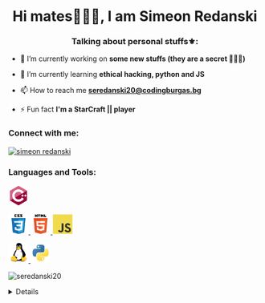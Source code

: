 <h1 align="center">Hi mates👨🏼‍💻, I am Simeon Redanski</h1>
<h3 align="center">Talking about personal stuffs⚜️:</h3>

- 🔭 I’m currently working on **some new stuffs (they are a secret 🕵🏼‍♂️)**

- 🌱 I’m currently learning **ethical hacking, python and JS**

- 📫 How to reach me **seredanski20@codingburgas.bg**

- ⚡ Fun fact **I'm a StarCraft || player**

<h3 align="left">Connect with me:</h3>
<p align="left">
<a href="https://fb.com/simeon redanski" target="blank"><img align="center" src="https://raw.githubusercontent.com/rahuldkjain/github-profile-readme-generator/master/src/images/icons/Social/facebook.svg" alt="simeon redanski" height="30" width="40" /></a>
</p>

<h3 align="left">Languages and Tools:</h3>
<p align="left"> <a href="https://www.w3schools.com/cpp/" target="_blank"> <img src="https://raw.githubusercontent.com/devicons/devicon/master/icons/cplusplus/cplusplus-original.svg" alt="cplusplus" width="40" height="40"/> </a> <a href="https://www.w3schools.com/css/" target="_blank"> 
  
  <img src="https://raw.githubusercontent.com/devicons/devicon/master/icons/css3/css3-original-wordmark.svg" alt="css3" width="40" height="40"/> </a> 
  <a href="https://www.w3.org/html/" target="_blank"> <img src="https://raw.githubusercontent.com/devicons/devicon/master/icons/html5/html5-original-wordmark.svg" alt="html5" width="40" height="40"/> 
  </a> <a href="https://developer.mozilla.org/en-US/docs/Web/JavaScript" target="_blank"> 
  <img src="https://raw.githubusercontent.com/devicons/devicon/master/icons/javascript/javascript-original.svg" alt="javascript" width="40" height="40"/> </a> 
  
  <a href="https://www.linux.org/" target="_blank"> <img src="https://raw.githubusercontent.com/devicons/devicon/master/icons/linux/linux-original.svg" alt="linux" width="40" height="40"/> 
  </a> <a href="https://www.python.org" target="_blank"> <img src="https://raw.githubusercontent.com/devicons/devicon/master/icons/python/python-original.svg" alt="python" width="40" height="40"/> </a> </p>

<p><img align="center" src="https://github-readme-stats.vercel.app/api/top-langs?username=seredanski20&show_icons=true&locale=en&layout=compact" alt="seredanski20" /></p>
<details>

  <details>
  <summary><b>?? Badges</b></summary>

<code><a href ="http://www.credly.com/badges/41931c0f-5be8-4e13-b3fa-82f0defd1957"><img align="left" alt="Word Specialist 2016" width="200px" src="https://images.credly.com/images/fd092703-61db-4e9f-9c7c-2211d44ca87d/MOS_Word.png" ></a></code>
  
  <code><a href ="https://www.credly.com/earner/earned/badge/b25fd806-cdc5-4296-a6ff-3e651e00ec07"><img align="left" alt="Word Office 2016" width="200px" src="https://images.credly.com/size/680x680/images/7cd0e3ab-f934-4a49-9c30-d1e50fc58195/MTA-Introduction_to_Programming_Using_HTML_and_CSS.png" ></a></code>
</details>  

<br>
  <hr>
<div align="center">

# Good Luck !

</div>
